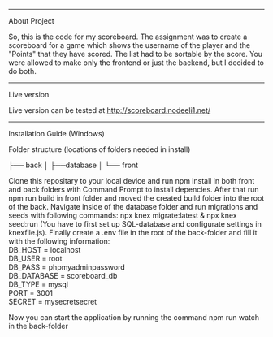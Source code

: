 --------------------------------------
About Project

So, this is the code for my scoreboard. The assignment was to create a scoreboard for a game which shows the username of the player and the "Points" that they have scored. The list had to be sortable by the score. You were allowed to make only the frontend or just the backend, but I decided to do both. 

--------------------------------------
Live version

Live version can be tested at http://scoreboard.nodeeli1.net/

--------------------------------------
Installation Guide (Windows)

Folder structure (locations of folders needed in install)

├── back
│   ├──database
│
└── front

Clone this repositary to your local device and run npm install in both front and back folders with Command Prompt to install depencies. After that run npm run build in front folder and moved the created build folder into the root of the back. Navigate inside of the database folder and run migrations and seeds with following commands: npx knex migrate:latest & npx knex seed:run (You have to first set up SQL-database and configurate settings in knexfile.js). Finally create a .env file in the root of the back-folder and fill it with the following information: 
<br>
DB_HOST = localhost<br>
DB_USER = root<br>
DB_PASS = phpmyadminpassword<br>
DB_DATABASE = scoreboard_db<br>
DB_TYPE = mysql<br>
PORT = 3001<br>
SECRET = mysecretsecret<br>

Now you can start the application by running the command npm run watch in the back-folder 
